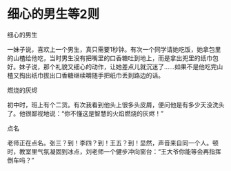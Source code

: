 # 细心的男生等2则

细心的男生 

一妹子说，喜欢上一个男生，真只需要1秒钟。有次一个同学请她吃饭，她拿包里的山楂给他吃，当时男生没有把嘴里的口香糖吐到地上，而是拿出兜里的纸巾包好。妹子说，那个礼貌又细心的动作，让她差点儿就沉迷了……如果不是他吃完山楂又掏出纸巾拔出口香糖继续嚼随手把纸巾丢到路边的话。 

燃烧的灰烬 

初中时，班上有个二货。有次我看到他头上很多头皮屑，便问他是有多少天没洗头了。他很鄙视地说：“你不懂这是智慧的火焰燃烧的灰烬！” 

点名 

老师正在点名。张三？到！李四？到！王五？到！显然，声音来自同一个人。顿时，教室里气氛凝固到冰点，刘老师一个健步冲向窗台：“王大爷你能等会再指挥倒车吗？”